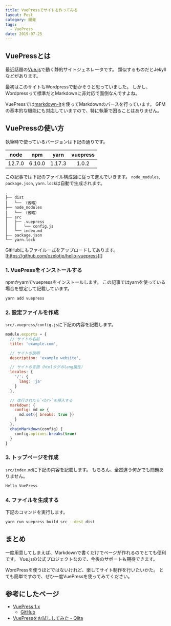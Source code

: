 ```yaml
---
title: VuePressでサイトを作ってみる
layout: Post
category: 開発
tags:
  - VuePress
date: 2019-07-25
---
```

## VuePressとは

最近話題の[Vue.js][]で動く静的サイトジェネレータです。
類似するものだとJekyllなどがあります。

最初はこのサイトもWordpressで動かそうと思っていました。
しかし、Wordpressって標準だとMarkdownに非対応で面倒なんですよね。

VuePressでは[markdown-it][]を使ってMarkdownのパースを行っています。
GFMの基本的な機能にも対応していますので、特に執筆で困ることはありません。

## VuePressの使い方

執筆時で使っているバージョンは下記の通りです。

|  node  |   npm  |  yarn  | vuepress |
|:------:|:------:|:------:|:--------:|
| 12.7.0 | 6.10.0 | 1.17.3 |   1.0.2  |

この記事では下記のファイル構成図に従って進んでいきます。
`node_modules`, `package.json`, `yarn.lock`は自動で生成されます。

```plain
.
├── dist
│   └── （省略）
├── node_modules
│   └── （省略）
├── src
│   ├── .vuepress
│   │   └── config.js
│   └── index.md
├── package.json
└── yarn.lock
```

GitHubにもファイル一式をアップロードしてあります。
[https://github.com/ozelotjp/hello-vuepress][]

### 1. VuePressをインストールする

npmかyarnでvuepressをインストールします。
この記事ではyarnを使っている場合を想定して記載しています。

```sh
yarn add vuepress
```

### 2. 設定ファイルを作成

`src/.vuepress/config.js`に下記の内容を記載します。

```js
module.exports = {
  // サイトの名前
  title: 'example.com',

  // サイトの説明
  description: 'example website',

  // サイトの言語（htmlタグのlang属性）
  locales: {
    '/': {
      lang: 'ja'
    }
  },

  // 改行されたら`<br>`を挿入する
  markdown: {
    config: md => {
      md.set({ breaks: true })
    }
  },
  chainMarkdown(config) {
    config.options.breaks(true)
  }
}
```

### 3. トップページを作成

`src/index.md`に下記の内容を記載します。
もちろん、全然違う何かでも問題ありません。

```md
Hello VuePress
```

### 4. ファイルを生成する

下記のコマンドを実行します。

```sh
yarn run vuepress build src --dest dist
```

## まとめ

一度用意してしまえば、Markdownで書くだけでページが作れるのでとても便利です。
Vue.jsの公式プロジェクトなので、今後のサポートも期待できます。

WordPressを使うほどではないけれど、楽してサイト制作を行いたいかた。
とても簡単ですので、ぜひ一度VuePressを使ってみてください。

## 参考にしたページ

- [VuePress 1.x](https://v1.vuepress.vuejs.org/)
  - [GitHub](https://github.com/vuejs/vuepress)
- [VuePressをお試ししてみた - Qiita](https://qiita.com/dojineko/items/aae7e6d13479e08d49fd)

[Vue.js]:https://jp.vuejs.org
[markdown-it]:https://markdown-it.github.io/
[https://github.com/ozelotjp/hello-vuepress]:https://github.com/ozelotjp/hello-vuepress
